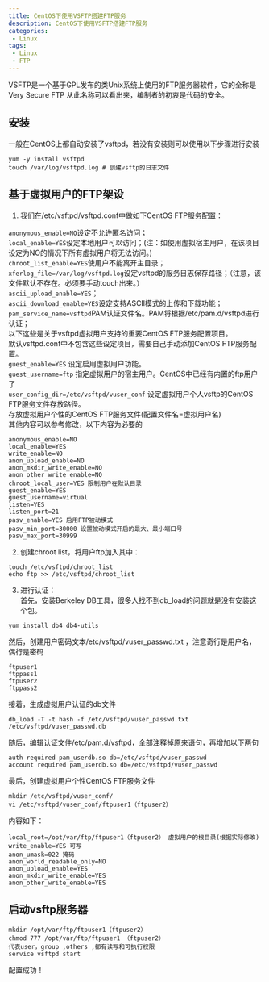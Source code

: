 ```yaml
---
title: CentOS下使用VSFTP搭建FTP服务
description: CentOS下使用VSFTP搭建FTP服务
categories:
 - Linux
tags:
 - Linux
 - FTP
---  
```

VSFTP是一个基于GPL发布的类Unix系统上使用的FTP服务器软件，它的全称是Very Secure FTP 从此名称可以看出来，编制者的初衷是代码的安全。  
## 安装   
一般在CentOS上都自动安装了vsftpd，若没有安装则可以使用以下步骤进行安装  
```shell  
yum -y install vsftpd
touch /var/log/vsftpd.log # 创建vsftp的日志文件  
```  
## 基于虚拟用户的FTP架设  
1. 我们在/etc/vsftpd/vsftpd.conf中做如下CentOS FTP服务配置：  
  
```anonymous_enable=NO```设定不允许匿名访问；  
```local_enable=YES```设定本地用户可以访问；(注：如使用虚拟宿主用户，在该项目设定为NO的情况下所有虚拟用户将无法访问。)  
```chroot_list_enable=YES```使用户不能离开主目录；  
```xferlog_file=/var/log/vsftpd.log```设定vsftpd的服务日志保存路径；（注意，该文件默认不存在。必须要手动touch出来。）  
```ascii_upload_enable=YES```；  
```ascii_download_enable=YES```设定支持ASCII模式的上传和下载功能；  
```pam_service_name=vsftpd```PAM认证文件名。PAM将根据/etc/pam.d/vsftpd进行认证；  
以下这些是关于vsftpd虚拟用户支持的重要CentOS FTP服务配置项目。  
默认vsftpd.conf中不包含这些设定项目，需要自己手动添加CentOS FTP服务配置。  
```guest_enable=YES``` 设定启用虚拟用户功能。  
```guest_username=ftp``` 指定虚拟用户的宿主用户。CentOS中已经有内置的ftp用户了  
```user_config_dir=/etc/vsftpd/vuser_conf``` 设定虚拟用户个人vsftp的CentOS FTP服务文件存放路径。  
存放虚拟用户个性的CentOS FTP服务文件(配置文件名=虚拟用户名)  
其他内容可以参考修改，以下内容为必要的   
```shell  
anonymous_enable=NO 
local_enable=YES 
write_enable=NO 
anon_upload_enable=NO 
anon_mkdir_write_enable=NO 
anon_other_write_enable=NO 
chroot_local_user=YES 限制用户在默认目录
guest_enable=YES 
guest_username=virtual 
listen=YES 
listen_port=21 
pasv_enable=YES 启用FTP被动模式
pasv_min_port=30000 设置被动模式开启的最大、最小端口号
pasv_max_port=30999  
```  
2. 创建chroot list，将用户ftp加入其中：  
```shell  
touch /etc/vsftpd/chroot_list  
echo ftp >> /etc/vsftpd/chroot_list  
```  
3. 进行认证：  
首先，安装Berkeley DB工具，很多人找不到db_load的问题就是没有安装这个包。  
```shell  
yum install db4 db4-utils  
```  
然后，创建用户密码文本/etc/vsftpd/vuser_passwd.txt ，注意奇行是用户名，偶行是密码  
```shell  
ftpuser1
ftppass1
ftpuser2
ftppass2  
```  
接着，生成虚拟用户认证的db文件  
```shell  
db_load -T -t hash -f /etc/vsftpd/vuser_passwd.txt /etc/vsftpd/vuser_passwd.db  
```  
随后，编辑认证文件/etc/pam.d/vsftpd，全部注释掉原来语句，再增加以下两句  
```shell  
auth required pam_userdb.so db=/etc/vsftpd/vuser_passwd  
account required pam_userdb.so db=/etc/vsftpd/vuser_passwd  
```  
最后，创建虚拟用户个性CentOS FTP服务文件  
```shell  
mkdir /etc/vsftpd/vuser_conf/  
vi /etc/vsftpd/vuser_conf/ftpuser1（ftpuser2）  
```  
内容如下：  
```shell  
local_root=/opt/var/ftp/ftpuser1（ftpuser2） 虚拟用户的根目录(根据实际修改)
write_enable=YES 可写
anon_umask=022 掩码
anon_world_readable_only=NO 
anon_upload_enable=YES 
anon_mkdir_write_enable=YES
anon_other_write_enable=YES  
```  
## 启动vsftp服务器  
```shell  
mkdir /opt/var/ftp/ftpuser1（ftpuser2）  
chmod 777 /opt/var/ftp/ftpuser1 （ftpuser2）         
代表user，group ,others ,都有读写和可执行权限  
service vsftpd start  
```  
配置成功！  
